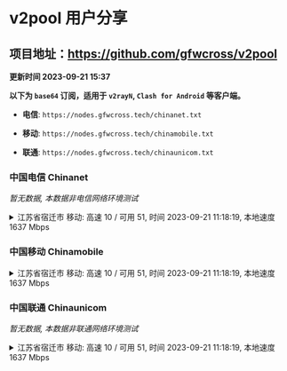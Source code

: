 # v2pool 用户分享
## 项目地址：<https://github.com/gfwcross/v2pool>
**更新时间 2023-09-21 15:37**


**以下为 `base64` 订阅，适用于 `v2rayN`, `Clash for Android` 等客户端。**

- **电信**: `https://nodes.gfwcross.tech/chinanet.txt`

- **移动**: `https://nodes.gfwcross.tech/chinamobile.txt`

- **联通**: `https://nodes.gfwcross.tech/chinaunicom.txt`


### 中国电信 Chinanet
<i>暂无数据, 本数据非电信网络环境测试</i>
<details><summary>江苏省宿迁市 移动: 高速 10 / 可用 51, 时间 2023-09-21 11:18:19, 本地速度 1637 Mbps</summary><p>可用节点订阅：https://transfer.sh/SHngB7AzWk/running.txt<br>高速节点订阅：https://transfer.sh/QQswOJslo9/good.txt<br>低延迟节点订阅：https://transfer.sh/KCxbjyhDWN/low_delay.txt</p></details>
<p></p>

### 中国移动 Chinamobile
<details><summary>江苏省宿迁市 移动: 高速 10 / 可用 51, 时间 2023-09-21 11:18:19, 本地速度 1637 Mbps</summary><p>可用节点订阅：https://transfer.sh/SHngB7AzWk/running.txt<br>高速节点订阅：https://transfer.sh/QQswOJslo9/good.txt<br>低延迟节点订阅：https://transfer.sh/KCxbjyhDWN/low_delay.txt</p></details>
<p></p>

### 中国联通 Chinaunicom
<i>暂无数据, 本数据非联通网络环境测试</i>
<details><summary>江苏省宿迁市 移动: 高速 10 / 可用 51, 时间 2023-09-21 11:18:19, 本地速度 1637 Mbps</summary><p>可用节点订阅：https://transfer.sh/SHngB7AzWk/running.txt<br>高速节点订阅：https://transfer.sh/QQswOJslo9/good.txt<br>低延迟节点订阅：https://transfer.sh/KCxbjyhDWN/low_delay.txt</p></details>
<p></p>